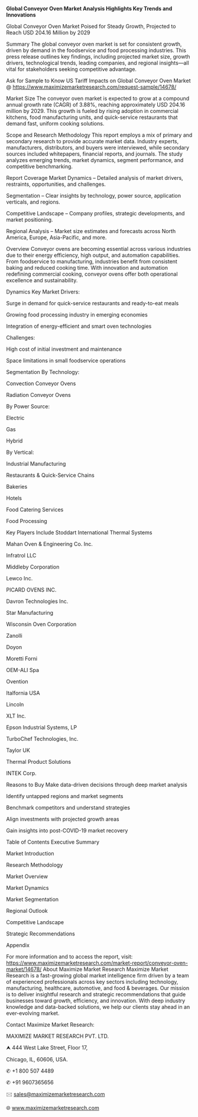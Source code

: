 **Global Conveyor Oven Market Analysis Highlights Key Trends and Innovations**

Global Conveyor Oven Market Poised for Steady Growth, Projected to Reach USD 204.16 Million by 2029

Summary
The global conveyor oven market is set for consistent growth, driven by demand in the foodservice and food processing industries. This press release outlines key findings, including projected market size, growth drivers, technological trends, leading companies, and regional insights—all vital for stakeholders seeking competitive advantage.

Ask for Sample to Know US Tariff Impacts on Global Conveyor Oven Market @ https://www.maximizemarketresearch.com/request-sample/14678/ 

Market Size
The conveyor oven market is expected to grow at a compound annual growth rate (CAGR) of 3.88%, reaching approximately USD 204.16 million by 2029. This growth is fueled by rising adoption in commercial kitchens, food manufacturing units, and quick-service restaurants that demand fast, uniform cooking solutions.

Scope and Research Methodology
This report employs a mix of primary and secondary research to provide accurate market data. Industry experts, manufacturers, distributors, and buyers were interviewed, while secondary sources included whitepapers, financial reports, and journals. The study analyzes emerging trends, market dynamics, segment performance, and competitive benchmarking.

Report Coverage
Market Dynamics – Detailed analysis of market drivers, restraints, opportunities, and challenges.

Segmentation – Clear insights by technology, power source, application verticals, and regions.

Competitive Landscape – Company profiles, strategic developments, and market positioning.

Regional Analysis – Market size estimates and forecasts across North America, Europe, Asia-Pacific, and more.

Overview
Conveyor ovens are becoming essential across various industries due to their energy efficiency, high output, and automation capabilities. From foodservice to manufacturing, industries benefit from consistent baking and reduced cooking time. With innovation and automation redefining commercial cooking, conveyor ovens offer both operational excellence and sustainability.

Dynamics
Key Market Drivers:

Surge in demand for quick-service restaurants and ready-to-eat meals

Growing food processing industry in emerging economies

Integration of energy-efficient and smart oven technologies

Challenges:

High cost of initial investment and maintenance

Space limitations in small foodservice operations

Segmentation
By Technology:

Convection Conveyor Ovens

Radiation Conveyor Ovens

By Power Source:

Electric

Gas

Hybrid

By Vertical:

Industrial Manufacturing

Restaurants & Quick-Service Chains

Bakeries

Hotels

Food Catering Services

Food Processing

Key Players Include
Stoddart International Thermal Systems

Mahan Oven & Engineering Co. Inc.

Infratrol LLC

Middleby Corporation

Lewco Inc.

PICARD OVENS INC.

Davron Technologies Inc.

Star Manufacturing

Wisconsin Oven Corporation

Zanolli

Doyon

Moretti Forni

OEM-ALI Spa

Ovention

Italfornia USA

Lincoln

XLT Inc.

Epson Industrial Systems, LP

TurboChef Technologies, Inc.

Taylor UK

Thermal Product Solutions

INTEK Corp.

Reasons to Buy
Make data-driven decisions through deep market analysis

Identify untapped regions and market segments

Benchmark competitors and understand strategies

Align investments with projected growth areas

Gain insights into post-COVID-19 market recovery

Table of Contents
Executive Summary

Market Introduction

Research Methodology

Market Overview

Market Dynamics

Market Segmentation

Regional Outlook

Competitive Landscape

Strategic Recommendations

Appendix

For more information and to access the report, visit: https://www.maximizemarketresearch.com/market-report/conveyor-oven-market/14678/ 
About Maximize Market Research
Maximize Market Research is a fast-growing global market intelligence firm driven by a team of experienced professionals across key sectors including technology, manufacturing, healthcare, automotive, and food & beverages. Our mission is to deliver insightful research and strategic recommendations that guide businesses toward growth, efficiency, and innovation. With deep industry knowledge and data-backed solutions, we help our clients stay ahead in an ever-evolving market.

Contact Maximize Market Research:

MAXIMIZE MARKET RESEARCH PVT. LTD.

⮝ 444 West Lake Street, Floor 17,

Chicago, IL, 60606, USA.

✆ +1 800 507 4489

✆ +91 9607365656

🖂 sales@maximizemarketresearch.com

🌐 www.maximizemarketresearch.com
